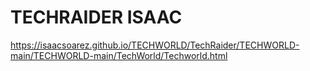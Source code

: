 # TECHRAIDER ISAAC


 https://isaacsoarez.github.io/TECHWORLD/TechRaider/TECHWORLD-main/TECHWORLD-main/TechWorld/Techworld.html
